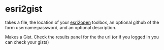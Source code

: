 esri2gist
==========
takes a file, the location of your
[esri2open](https://github.com/project-open-data/esri2open) toolbox, an
optional github of the form username:password, and an optional description.

Makes a Gist. Check the results panel for the the url (or if you logged in you can check your gists)